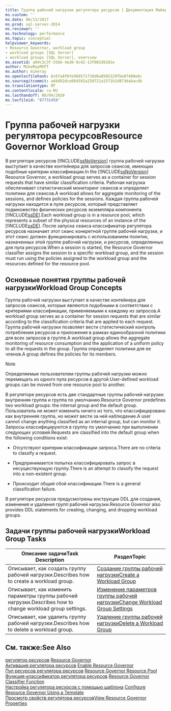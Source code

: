 ```yaml
---
title: Группа рабочей нагрузки регулятора ресурсов | Документация Майкрософт
ms.custom: ''
ms.date: 06/13/2017
ms.prod: sql-server-2014
ms.reviewer: ''
ms.technology: performance
ms.topic: conceptual
helpviewer_keywords:
- Resource Governor, workload group
- workload groups [SQL Server]
- workload groups [SQL Server], overview
ms.assetid: a84c3c3f-55b6-4a30-9c42-13f082d9281e
author: MikeRayMSFT
ms.author: mikeray
ms.openlocfilehash: 6c6fa8f6fe960571f10d6a8505329fbe8f400e6c
ms.sourcegitcommit: ad4d92dce894592a259721a1571b1d8736abacdb
ms.translationtype: MT
ms.contentlocale: ru-RU
ms.lasthandoff: 08/04/2020
ms.locfileid: "87731458"
---
```

# <a name="resource-governor-workload-group"></a><span data-ttu-id="d82d8-102">Группа рабочей нагрузки регулятора ресурсов</span><span class="sxs-lookup"><span data-stu-id="d82d8-102">Resource Governor Workload Group</span></span>
  <span data-ttu-id="d82d8-103">В регуляторе ресурсов [!INCLUDE[ssNoVersion](../../includes/ssnoversion-md.md)] группа рабочей нагрузки выступает в качестве контейнера для запросов сеансов, имеющих подобные критерии классификации.</span><span class="sxs-lookup"><span data-stu-id="d82d8-103">In the [!INCLUDE[ssNoVersion](../../includes/ssnoversion-md.md)] Resource Governor, a workload group serves as a container for session requests that have similar classification criteria.</span></span> <span data-ttu-id="d82d8-104">Рабочая нагрузка обеспечивает статистический мониторинг сеансов и определяет политики для сеансов.</span><span class="sxs-lookup"><span data-stu-id="d82d8-104">A workload allows for aggregate monitoring of the sessions, and defines policies for the sessions.</span></span> <span data-ttu-id="d82d8-105">Каждая группа рабочей нагрузки находится в пуле ресурсов, который представляет подмножество физических ресурсов экземпляра компонента [!INCLUDE[ssDE](../../includes/ssde-md.md)].</span><span class="sxs-lookup"><span data-stu-id="d82d8-105">Each workload group is in a resource pool, which represents a subset of the physical resources of an instance of the [!INCLUDE[ssDE](../../includes/ssde-md.md)].</span></span> <span data-ttu-id="d82d8-106">После запуска сеанса классификатор регулятора ресурсов назначает этот сеанс конкретной группе рабочей нагрузки, и этот сеанс должен функционировать с использованием политик, назначенных этой группе рабочей нагрузки, и ресурсов, определенных для пула ресурсов.</span><span class="sxs-lookup"><span data-stu-id="d82d8-106">When a session is started, the Resource Governor classifier assigns the session to a specific workload group, and the session must run using the policies assigned to the workload group and the resources defined for the resource pool.</span></span>  
  
## <a name="workload-group-concepts"></a><span data-ttu-id="d82d8-107">Основные понятия группы рабочей нагрузки</span><span class="sxs-lookup"><span data-stu-id="d82d8-107">Workload Group Concepts</span></span>  
 <span data-ttu-id="d82d8-108">Группа рабочей нагрузки выступает в качестве контейнера для запросов сеансов, которые являются подобными в соответствии с критериями классификации, применяемыми к каждому из запросов.</span><span class="sxs-lookup"><span data-stu-id="d82d8-108">A workload group serves as a container for session requests that are similar according to the classification criteria that are applied to each request.</span></span> <span data-ttu-id="d82d8-109">Группа рабочей нагрузки позволяет вести статистический контроль потребления ресурсов и приложения в рамках единообразной политики для всех запросов в группе.</span><span class="sxs-lookup"><span data-stu-id="d82d8-109">A workload group allows the aggregate monitoring of resource consumption and the application of a uniform policy to all the requests in the group.</span></span> <span data-ttu-id="d82d8-110">Группа определяет политики для ее членов.</span><span class="sxs-lookup"><span data-stu-id="d82d8-110">A group defines the policies for its members.</span></span>  
  
> [!NOTE]  
>  <span data-ttu-id="d82d8-111">Определяемые пользователем группы рабочей нагрузки можно перемещать из одного пула ресурсов в другой.</span><span class="sxs-lookup"><span data-stu-id="d82d8-111">User-defined workload groups can be moved from one resource pool to another.</span></span>  
  
 <span data-ttu-id="d82d8-112">В регуляторе ресурсов есть две стандартные группы рабочей нагрузки: внутренняя группа и группа по умолчанию.</span><span class="sxs-lookup"><span data-stu-id="d82d8-112">Resource Governor predefines two workload groups: the internal group and the default group.</span></span> <span data-ttu-id="d82d8-113">Пользователь не может изменить ничего из того, что классифицировано как внутренняя группа, но может вести за ней наблюдение.</span><span class="sxs-lookup"><span data-stu-id="d82d8-113">A user cannot change anything classified as an internal group, but can monitor it.</span></span> <span data-ttu-id="d82d8-114">Запросы классифицируются в группу по умолчанию при выполнении следующих условий.</span><span class="sxs-lookup"><span data-stu-id="d82d8-114">Requests are classified into the default group when the following conditions exist:</span></span>  
  
-   <span data-ttu-id="d82d8-115">Отсутствуют критерии классификации запроса.</span><span class="sxs-lookup"><span data-stu-id="d82d8-115">There are no criteria to classify a request.</span></span>  
  
-   <span data-ttu-id="d82d8-116">Предпринимается попытка классифицировать запрос в несуществующую группу.</span><span class="sxs-lookup"><span data-stu-id="d82d8-116">There is an attempt to classify the request into a non-existent group.</span></span>  
  
-   <span data-ttu-id="d82d8-117">Происходит общий сбой классификации.</span><span class="sxs-lookup"><span data-stu-id="d82d8-117">There is a general classification failure.</span></span>  
  
 <span data-ttu-id="d82d8-118">В регуляторе ресурсов предусмотрены инструкции DDL для создания, изменения и удаления групп рабочей нагрузки.</span><span class="sxs-lookup"><span data-stu-id="d82d8-118">Resource Governor also provides DDL statements for creating, changing, and dropping workload groups.</span></span>  
  
## <a name="workload-group-tasks"></a><span data-ttu-id="d82d8-119">Задачи группы рабочей нагрузки</span><span class="sxs-lookup"><span data-stu-id="d82d8-119">Workload Group Tasks</span></span>  
  
|<span data-ttu-id="d82d8-120">Описание задачи</span><span class="sxs-lookup"><span data-stu-id="d82d8-120">Task Description</span></span>|<span data-ttu-id="d82d8-121">Раздел</span><span class="sxs-lookup"><span data-stu-id="d82d8-121">Topic</span></span>|  
|----------------------|-----------|  
|<span data-ttu-id="d82d8-122">Описывает, как создать группу рабочей нагрузки.</span><span class="sxs-lookup"><span data-stu-id="d82d8-122">Describes how to create a workload group.</span></span>|[<span data-ttu-id="d82d8-123">Создание группы рабочей нагрузки</span><span class="sxs-lookup"><span data-stu-id="d82d8-123">Create a Workload Group</span></span>](create-a-workload-group.md)|  
|<span data-ttu-id="d82d8-124">Описывает, как изменить параметры группы рабочей нагрузки.</span><span class="sxs-lookup"><span data-stu-id="d82d8-124">Describes how to change workload group settings.</span></span>|[<span data-ttu-id="d82d8-125">Изменение параметров группы рабочей нагрузки</span><span class="sxs-lookup"><span data-stu-id="d82d8-125">Change Workload Group Settings</span></span>](change-workload-group-settings.md)|  
|<span data-ttu-id="d82d8-126">Описывает, как удалить группу рабочей нагрузки.</span><span class="sxs-lookup"><span data-stu-id="d82d8-126">Describes how to delete a workload group.</span></span>|[<span data-ttu-id="d82d8-127">Удаление группы рабочей нагрузки</span><span class="sxs-lookup"><span data-stu-id="d82d8-127">Delete a Workload Group</span></span>](delete-a-workload-group.md)|  
  
## <a name="see-also"></a><span data-ttu-id="d82d8-128">См. также:</span><span class="sxs-lookup"><span data-stu-id="d82d8-128">See Also</span></span>  
 <span data-ttu-id="d82d8-129">[регулятор ресурсов](resource-governor.md) </span><span class="sxs-lookup"><span data-stu-id="d82d8-129">[Resource Governor](resource-governor.md) </span></span>  
 <span data-ttu-id="d82d8-130">[Активация регулятора ресурсов](enable-resource-governor.md) </span><span class="sxs-lookup"><span data-stu-id="d82d8-130">[Enable Resource Governor](enable-resource-governor.md) </span></span>  
 <span data-ttu-id="d82d8-131">[Пул ресурсов регулятора ресурсов](resource-governor-resource-pool.md) </span><span class="sxs-lookup"><span data-stu-id="d82d8-131">[Resource Governor Resource Pool](resource-governor-resource-pool.md) </span></span>  
 <span data-ttu-id="d82d8-132">[Функция-классификатор регулятора ресурсов](resource-governor-classifier-function.md) </span><span class="sxs-lookup"><span data-stu-id="d82d8-132">[Resource Governor Classifier Function](resource-governor-classifier-function.md) </span></span>  
 <span data-ttu-id="d82d8-133">[Настройка регулятора ресурсов с помощью шаблона](configure-resource-governor-using-a-template.md) </span><span class="sxs-lookup"><span data-stu-id="d82d8-133">[Configure Resource Governor Using a Template](configure-resource-governor-using-a-template.md) </span></span>  
 [<span data-ttu-id="d82d8-134">Просмотр свойств регулятора ресурсов</span><span class="sxs-lookup"><span data-stu-id="d82d8-134">View Resource Governor Properties</span></span>](view-resource-governor-properties.md)  
  
  
